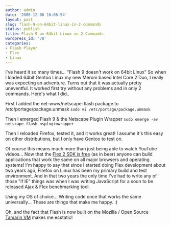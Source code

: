 ```yaml
---
author: admin
date: '2006-12-06 16:06:54'
layout: post
slug: flash-9-on-64bit-linux-in-2-commands
status: publish
title: Flash 9 on 64bit Linux in 2 Commands
wordpress_id: '78'
categories:
- Flash Player
- Flex
- Linux
---
```


I've heard it so many times... "Flash 9 doesn't work on 64bit Linux" So when I
loaded 64bit Gentoo Linux my new Merom based Intel Core 2 Duo, I really was
expecting an adventure. Turns out that it was actually pretty uneventful. It
worked first try without any problems and in only 2 commands. Here's what I
did..

First I added the net-www/netscape-flash package to
/etc/portage/package.unmask `sudo vi /etc/portage/package.unmask`

Then I emerged Flash 9 & the Netscape Plugin Wrapper `sudo emerge -av
netscape-flash nspluginwrapper`

Then I reloaded Firefox, tested it, and it works great! I assume it's this
easy on other distributions, but I only have Gentoo to test on.

Of course this means much more than just being able to watch YouTube videos...
Now that the [Flex 2 SDK is free](http://www.adobe.com/products/flex/sdk/) (as
in beer) anyone can build applications that work the same on all major
browsers and operating systems! I'm happy to say that since I started doing
Flex development about two years ago, Firefox on Linux has been my primary
build and test environment. And in that two years the only time I've had to
write any of those "if IE" things was when I was writing JavaScript for a soon
to be released Ajax & Flex benchmarking tool.

Using my OS of choice... Writing code once that works the same universally...
These are things that make me happy. :)

Oh, and the fact that Flash is now built on the Mozilla / Open Source [Tamarin
VM](http://www.mozilla.org/projects/tamarin/) makes me ecstatic!


